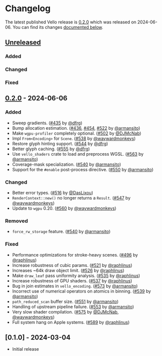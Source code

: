 <!-- Instructions

This changelog follows the patterns described here: <https://keepachangelog.com/en/>.

Subheadings to categorize changes are `added, changed, deprecated, removed, fixed, security`.

-->

# Changelog

The latest published Vello release is [0.2.0](#020---2024-06-06) which was released on 2024-06-06.
You can find its changes [documented below](#020---2024-06-06).

## [Unreleased]

### Added

### Changed

### Fixed

## [0.2.0] - 2024-06-06

### Added

- Sweep gradients. ([#435] by [@dfrg])
- Bump allocation estimation. ([#436], [#454], [#522] by [@armansito])
- Make `wgpu-profiler` completely optional. ([#502] by [@DJMcNab])
- Impl `From<Encoding>` for `Scene`. ([#538] by [@waywardmonkeys])
- Restore glyph hinting support. ([#544] by [@dfrg])
- Better glyph caching. ([#555] by [@dfrg])
- Use `vello_shaders` crate to load and preprocess WGSL. ([#563] by [@armansito])
- Coverage-mask specialization. ([#540] by [@armansito])
- Support for the `#enable` post-process directive. ([#550] by [@armansito])

### Changed

- Better error types. ([#516] by [@DasLixou])
- `RenderContext::new()` no longer returns a `Result`. ([#547] by [@waywardmonkeys])
- Update to `wgpu` 0.20. ([#560] by [@waywardmonkeys])

### Removed

- `force_rw_storage` feature. ([#540] by [@armansito])

### Fixed

- Performance optimizations for stroke-heavy scenes. ([#496] by [@raphlinus])
- Increase robustness of cubic params. ([#521] by [@raphlinus])
- Increases ~64k draw object limit. ([#526] by [@raphlinus])
- Make `draw_leaf` pass uniformity analysis. ([#535] by [@raphlinus])
- Increase robustness of GPU shaders. ([#537] by [@raphlinus])
- Bug in join estimates in `vello_encoding`. ([#573] by [@armansito])
- Incorrect use of numerical operators on atomics in binning. ([#539] by [@armansito])
- `path_reduced_scan` buffer size. ([#551] by [@armansito])
- Handling of upstream pipeline failure. ([#553] by [@armansito])
- Very slow shader compilation. ([#575] by [@DJMcNab], [@waywardmonkeys])
- Full system hang on Apple systems. ([#589] by [@raphlinus])

## [0.1.0] - 2024-03-04

- Initial release

[@raphlinus]: https://github.com/raphlinus
[@armansito]: https://github.com/armansito
[@DJMcNab]: https://github.com/DJMcNab
[@dfrg]: https://github.com/drfg
[@waywardmonkeys]: https://github.com/waywardmonkeys
[@DasLixou]: https://github.com/DasLixou

[#435]: https://github.com/linebender/vello/pull/435
[#436]: https://github.com/linebender/vello/pull/436
[#454]: https://github.com/linebender/vello/pull/454
[#496]: https://github.com/linebender/vello/pull/496
[#502]: https://github.com/linebender/vello/pull/502
[#516]: https://github.com/linebender/vello/pull/516
[#521]: https://github.com/linebender/vello/pull/521
[#522]: https://github.com/linebender/vello/pull/522
[#526]: https://github.com/linebender/vello/pull/526
[#535]: https://github.com/linebender/vello/pull/535
[#537]: https://github.com/linebender/vello/pull/537
[#538]: https://github.com/linebender/vello/pull/538
[#539]: https://github.com/linebender/vello/pull/539
[#540]: https://github.com/linebender/vello/pull/540
[#544]: https://github.com/linebender/vello/pull/544
[#547]: https://github.com/linebender/vello/pull/547
[#550]: https://github.com/linebender/vello/pull/550
[#551]: https://github.com/linebender/vello/pull/551
[#553]: https://github.com/linebender/vello/pull/553
[#555]: https://github.com/linebender/vello/pull/555
[#560]: https://github.com/linebender/vello/pull/560
[#563]: https://github.com/linebender/vello/pull/563
[#573]: https://github.com/linebender/vello/pull/573
[#575]: https://github.com/linebender/vello/pull/575
[#589]: https://github.com/linebender/vello/pull/589

[Unreleased]: https://github.com/linebender/vello/compare/v0.2.0...HEAD
[0.2.0]: https://github.com/linebender/vello/compare/v0.1.0...v0.2.0
[0.0.1]: https://github.com/linebender/vello/releases/tag/v0.1.0
